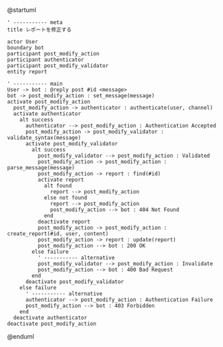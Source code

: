 @startuml

    ' ----------- meta
    title レポートを修正する

    actor User
    boundary bot
    participant post_modify_action
    participant authenticator
    participant post_modify_validator
    entity report

    ' ----------- main
    User -> bot : @reply post #id <message>
    bot -> post_modify_action : set_message(message)
    activate post_modify_action
      post_modify_action -> authenticator : authenticate(user, channel)
      activate authenticator
        alt success
          authenticator --> post_modify_action : Authentication Accepted
          post_modify_action -> post_modify_validator : validate_syntax(message)
          activate post_modify_validator
            alt success
              post_modify_validator --> post_modify_action : Validated
              post_modify_action -> post_modify_action : parse_message(message)
              post_modify_action -> report : find(#id)
              activate report
                alt found
                  report --> post_modify_action
                else not found
                  report --> post_modify_action
                  post_modify_action --> bot : 404 Not Found
                end
              deactivate report
              post_modify_action -> post_modify_action : create_report(#id, user, content)
              post_modify_action -> report : update(report)
              post_modify_action --> bot : 200 OK
            else failure
              ' ----------- alternative
              post_modify_validator --> post_modify_action : Invalidate
              post_modify_action --> bot : 400 Bad Request
            end
          deactivate post_modify_validator
        else failure
          ' ----------- alternative
          authenticator --> post_modify_action : Authentication Failure
          post_modify_action --> bot : 403 Forbidden
        end
      deactivate authenticator
    deactivate post_modify_action

@enduml
